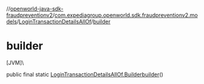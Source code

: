 //[openworld-java-sdk-fraudpreventionv2](../../../index.md)/[com.expediagroup.openworld.sdk.fraudpreventionv2.models](../index.md)/[LoginTransactionDetailsAllOf](index.md)/[builder](builder.md)

# builder

[JVM]\

public final static [LoginTransactionDetailsAllOf.Builder](-builder/index.md)[builder](builder.md)()

